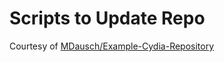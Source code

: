 # Scripts to Update Repo
Courtesy of [MDausch/Example-Cydia-Repository](https://github.com/MDausch/Example-Cydia-Repository)
